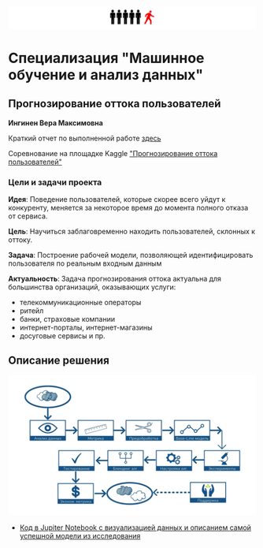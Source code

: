 ![](churn.png)
# Специализация "Машинное обучение и анализ данных"

## Прогнозирование оттока пользователей

**Ингинен Вера Максимовна**

Краткий отчет по выполненной работе [здесь](https://www.canva.com/design/DAD-gXhX7OI/BIqldbkPnHYYEteHpiAyyA/view?utm_content=DAD-gXhX7OI&utm_campaign=designshare&utm_medium=link&utm_source=sharebutton)

Соревнование на площадке Kaggle ["Прогнозирование оттока пользователей"](https://www.kaggle.com/c/telecom-clients-prediction2?rvi=1)

### Цели и задачи проекта

**Идея**: Поведение пользователей, которые скорее всего уйдут к конкуренту, меняется за некоторое время до момента полного отказа от сервиса.

**Цель**: Научиться заблаговременно находить пользователей, склонных к оттоку.

**Задача**: Построение рабочей модели, позволяющей идентифицировать пользователя по реальным входным данным

**Актуальность**: Задача прогнозирования оттока актуальна для большинства организаций, оказывающих услуги:
- телекоммуникационные операторы 
- ритейл
- банки, страховые компании
- интернет-порталы, интернет-магазины
- досуговые сервисы и пр.

## Описание решения
![](project_steps.jpg)

* [Код в Jupiter Notebook с визуализацией данных и описанием самой успешной модели из исследования](inginen_churn.ipynb)
